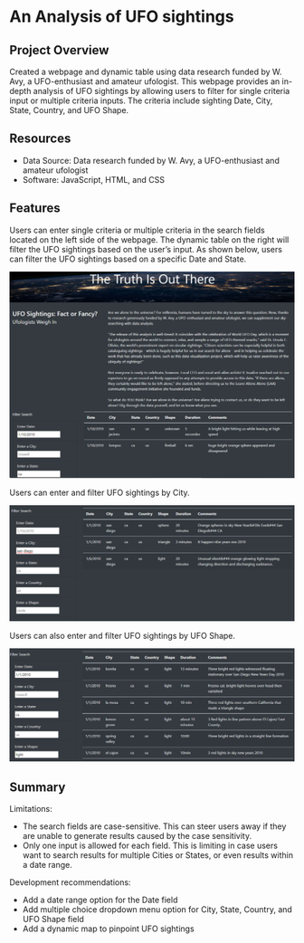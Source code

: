 # An Analysis of UFO sightings

## Project Overview
Created a webpage and dynamic table using data research funded by W. Avy, a UFO-enthusiast and amateur ufologist. This webpage provides an in-depth analysis of UFO sightings by allowing users to filter for single criteria input or multiple criteria inputs.  The criteria include sighting Date, City, State, Country, and UFO Shape.

## Resources
- Data Source: Data research funded by W. Avy, a UFO-enthusiast and amateur ufologist
- Software: JavaScript, HTML, and CSS

## Features
Users can enter single criteria or multiple criteria in the search fields located on the left side of the webpage.  The dynamic table on the right will filter the UFO sightings based on the user’s input.  As shown below, users can filter the UFO sightings based on a specific Date and State. 

![search_date_state](https://github.com/frlinh/UFOs/blob/ebebacb2db08b05c937e8737b5b8f91129d13908/static/images/mission-to-mars-search-state.png)

Users can enter and filter UFO sightings by City.

![search_city](https://github.com/frlinh/UFOs/blob/ebebacb2db08b05c937e8737b5b8f91129d13908/static/images/mission-to-mars-search-city.png)

Users can also enter and filter UFO sightings by UFO Shape.  

![search_shape](https://github.com/frlinh/UFOs/blob/ebebacb2db08b05c937e8737b5b8f91129d13908/static/images/mission-to-mars-search-shape.png)

## Summary
Limitations:
- The search fields are case-sensitive. 
     This can steer users away if they are unable to generate results caused by the case sensitivity.
- Only one input is allowed for each field.
     This is limiting in case users want to search results for multiple Cities or States, or even results within a date range.

Development recommendations:
- Add a date range option for the Date field
- Add multiple choice dropdown menu option for City, State, Country, and UFO Shape field
- Add a dynamic map to pinpoint UFO sightings
